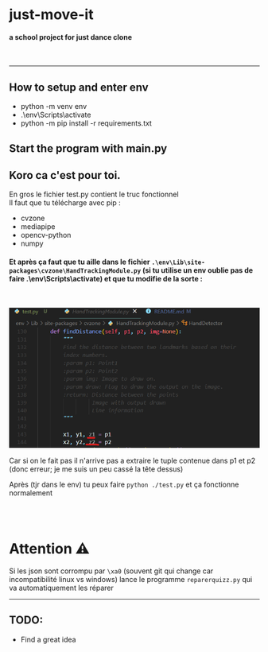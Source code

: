 <h1>just-move-it</h1>

#### a school project for just dance clone

<br/>

---
## How to setup and enter env
* python -m venv env
* .\env\Scripts\activate
* python -m pip install -r requirements.txt

## Start the program with main.py





## Koro ca c'est pour toi.
En gros le fichier test.py contient le truc fonctionnel  
Il faut que tu télécharge avec pip :
 - cvzone
 - mediapipe
 - opencv-python
 - numpy

#### Et après ça faut que tu aille dans le fichier ```.\env\Lib\site-packages\cvzone\HandTrackingModule.py``` (si tu utilise un env oublie pas de faire .\env\Scripts\activate) et que tu modifie de la sorte :

<br/>

![screenshot](screenshot.png)

Car si on le fait pas il n'arrive pas a extraire le tuple contenue dans p1 et p2 (donc erreur; je me suis un peu cassé la tête dessus)

Après (tjr dans le env) tu peux faire ```python ./test.py``` et ça fonctionne normalement


<br/>
<br/>

# Attention ⚠️

Si les json sont corrompu par ``\xa0`` (souvent git qui change car incompatibilité linux vs windows) lance le programme ``reparerquizz.py`` qui va automatiquement les réparer

---
## TODO:
* Find a great idea